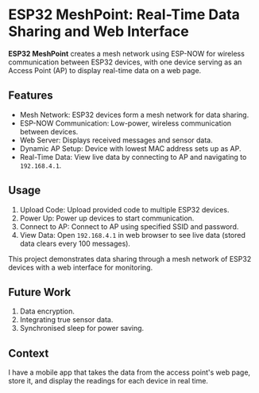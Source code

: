 # ESP32 MeshPoint: Real-Time Data Sharing and Web Interface

**ESP32 MeshPoint** creates a mesh network using ESP-NOW for wireless communication between ESP32 devices, with one device serving as an Access Point (AP) to display real-time data on a web page.

## Features
- Mesh Network: ESP32 devices form a mesh network for data sharing.
- ESP-NOW Communication: Low-power, wireless communication between devices.
- Web Server: Displays received messages and sensor data.
- Dynamic AP Setup: Device with lowest MAC address sets up as AP.
- Real-Time Data: View live data by connecting to AP and navigating to `192.168.4.1`.

## Usage
1. Upload Code: Upload provided code to multiple ESP32 devices.
2. Power Up: Power up devices to start communication.
3. Connect to AP: Connect to AP using specified SSID and password.
4. View Data: Open `192.168.4.1` in web browser to see live data (stored data clears every 100 messages).

This project demonstrates data sharing through a mesh network of ESP32 devices with a web interface for monitoring.

## Future Work

1. Data encryption.
2. Integrating true sensor data.
3. Synchronised sleep for power saving.

## Context

I have a mobile app that takes the data from the access point's web page, store it, and display the readings for each device in real time.
